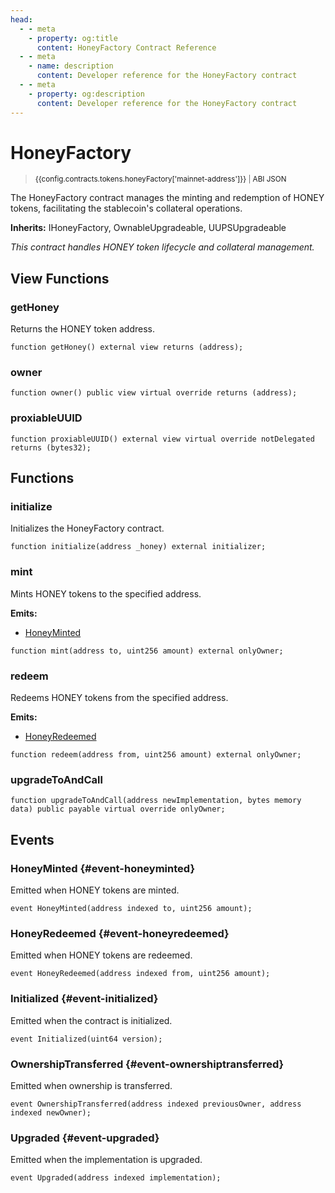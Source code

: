 ```yaml
---
head:
  - - meta
    - property: og:title
      content: HoneyFactory Contract Reference
  - - meta
    - name: description
      content: Developer reference for the HoneyFactory contract
  - - meta
    - property: og:description
      content: Developer reference for the HoneyFactory contract
---
```


<script setup>
  import config from '@berachain/config/constants.json';
</script>

# HoneyFactory

> <small><a target="_blank" :href="config.mainnet.dapps.berascan.url + 'address/' + config.contracts.tokens.honeyFactory['mainnet-address']">{{config.contracts.tokens.honeyFactory['mainnet-address']}}</a><span v-if="config.contracts.tokens.honeyFactory.abi && config.contracts.tokens.honeyFactory.abi.length > 0">&nbsp;|&nbsp;<a target="_blank" :href="config.contracts.tokens.honeyFactory.abi">ABI JSON</a></span></small>

The HoneyFactory contract manages the minting and redemption of HONEY tokens, facilitating the stablecoin's collateral operations.

**Inherits:**
IHoneyFactory, OwnableUpgradeable, UUPSUpgradeable

_This contract handles HONEY token lifecycle and collateral management._

## View Functions

### getHoney

Returns the HONEY token address.

```solidity
function getHoney() external view returns (address);
```

### owner

```solidity
function owner() public view virtual override returns (address);
```

### proxiableUUID

```solidity
function proxiableUUID() external view virtual override notDelegated returns (bytes32);
```

## Functions

### initialize

Initializes the HoneyFactory contract.

```solidity
function initialize(address _honey) external initializer;
```

### mint

Mints HONEY tokens to the specified address.

**Emits:**

- [HoneyMinted](#event-honeyminted)

```solidity
function mint(address to, uint256 amount) external onlyOwner;
```

### redeem

Redeems HONEY tokens from the specified address.

**Emits:**

- [HoneyRedeemed](#event-honeyredeemed)

```solidity
function redeem(address from, uint256 amount) external onlyOwner;
```

### upgradeToAndCall

```solidity
function upgradeToAndCall(address newImplementation, bytes memory data) public payable virtual override onlyOwner;
```

## Events

### HoneyMinted {#event-honeyminted}

Emitted when HONEY tokens are minted.

```solidity
event HoneyMinted(address indexed to, uint256 amount);
```

### HoneyRedeemed {#event-honeyredeemed}

Emitted when HONEY tokens are redeemed.

```solidity
event HoneyRedeemed(address indexed from, uint256 amount);
```

### Initialized {#event-initialized}

Emitted when the contract is initialized.

```solidity
event Initialized(uint64 version);
```

### OwnershipTransferred {#event-ownershiptransferred}

Emitted when ownership is transferred.

```solidity
event OwnershipTransferred(address indexed previousOwner, address indexed newOwner);
```

### Upgraded {#event-upgraded}

Emitted when the implementation is upgraded.

```solidity
event Upgraded(address indexed implementation);
```
